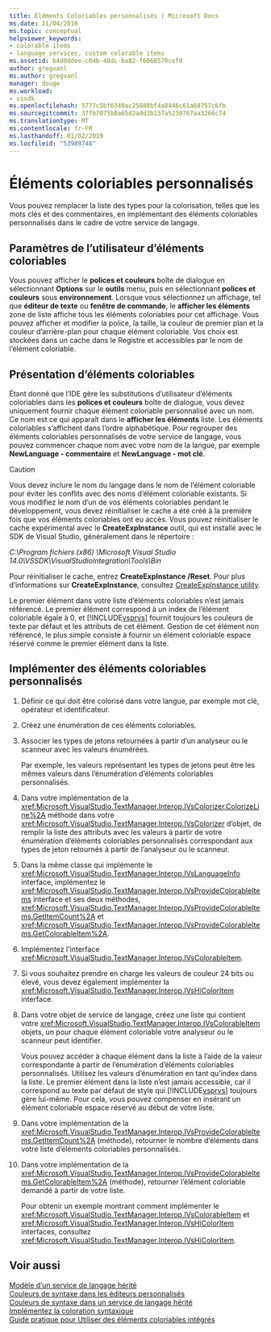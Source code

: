 ```yaml
---
title: Éléments Coloriables personnalisés | Microsoft Docs
ms.date: 11/04/2016
ms.topic: conceptual
helpviewer_keywords:
- colorable items
- language services, custom colorable items
ms.assetid: b4d0ddee-c04b-48dc-ba82-f6068570cef0
author: gregvanl
ms.author: gregvanl
manager: douge
ms.workload:
- vssdk
ms.openlocfilehash: 5777c5bf6340ac25888bf4a8446c61a68757c6fb
ms.sourcegitcommit: 37fb7075b0a65d2add3b137a5230767aa3266c74
ms.translationtype: MT
ms.contentlocale: fr-FR
ms.lasthandoff: 01/02/2019
ms.locfileid: "53989748"
---
```

# <a name="custom-colorable-items"></a>Éléments coloriables personnalisés
Vous pouvez remplacer la liste des types pour la colorisation, telles que les mots clés et des commentaires, en implémentant des éléments coloriables personnalisés dans le cadre de votre service de langage.  
  
## <a name="user-settings-of-colorable-items"></a>Paramètres de l’utilisateur d’éléments coloriables  
 Vous pouvez afficher le **polices et couleurs** boîte de dialogue en sélectionnant **Options** sur le **outils** menu, puis en sélectionnant **polices et couleurs** sous **environnement**. Lorsque vous sélectionnez un affichage, tel que **éditeur de texte** ou **fenêtre de commande**, le **afficher les éléments** zone de liste affiche tous les éléments coloriables pour cet affichage. Vous pouvez afficher et modifier la police, la taille, la couleur de premier plan et la couleur d’arrière-plan pour chaque élément coloriable. Vos choix est stockées dans un cache dans le Registre et accessibles par le nom de l’élément coloriable.  
  
## <a name="presentation-of-colorable-items"></a>Présentation d’éléments coloriables  
 Étant donné que l’IDE gère les substitutions d’utilisateur d’éléments coloriables dans les **polices et couleurs** boîte de dialogue, vous devez uniquement fournir chaque élément coloriable personnalisé avec un nom. Ce nom est ce qui apparaît dans le **afficher les éléments** liste. Les éléments coloriables s’affichent dans l’ordre alphabétique. Pour regrouper des éléments coloriables personnalisés de votre service de langage, vous pouvez commencer chaque nom avec votre nom de la langue, par exemple **NewLanguage - commentaire** et **NewLanguage - mot clé**.  
  
> [!CAUTION]
>  Vous devez inclure le nom du langage dans le nom de l’élément coloriable pour éviter les conflits avec des noms d’élément coloriable existants. Si vous modifiez le nom d’un de vos éléments coloriables pendant le développement, vous devez réinitialiser le cache a été créé à la première fois que vos éléments coloriables ont eu accès. Vous pouvez réinitialiser le cache expérimental avec le **CreateExpInstance** outil, qui est installé avec le SDK de Visual Studio, généralement dans le répertoire :  
>   
>  *C:\Program fichiers (x86) \Microsoft Visual Studio 14.0\VSSDK\VisualStudioIntegration\Tools\Bin*
>   
>  Pour réinitialiser le cache, entrez **CreateExpInstance /Reset**. Pour plus d’informations sur **CreateExpInstance**, consultez [CreateExpInstance utility](../../extensibility/internals/createexpinstance-utility.md).  
  
 Le premier élément dans votre liste d’éléments coloriables n’est jamais référencé. Le premier élément correspond à un index de l’élément coloriable égale à 0, et [!INCLUDE[vsprvs](../../code-quality/includes/vsprvs_md.md)] fournit toujours les couleurs de texte par défaut et les attributs de cet élément. Gestion de cet élément non référencé, le plus simple consiste à fournir un élément coloriable espace réservé comme le premier élément dans la liste.  
  
## <a name="implement-custom-colorable-items"></a>Implémenter des éléments coloriables personnalisés  
  
1. Définir ce qui doit être colorisé dans votre langue, par exemple mot clé, opérateur et identificateur.  
  
2. Créez une énumération de ces éléments coloriables.  
  
3. Associer les types de jetons retournées à partir d’un analyseur ou le scanneur avec les valeurs énumérées.  
  
    Par exemple, les valeurs représentant les types de jetons peut être les mêmes valeurs dans l’énumération d’éléments coloriables personnalisés.  
  
4. Dans votre implémentation de la <xref:Microsoft.VisualStudio.TextManager.Interop.IVsColorizer.ColorizeLine%2A> méthode dans votre <xref:Microsoft.VisualStudio.TextManager.Interop.IVsColorizer> d’objet, de remplir la liste des attributs avec les valeurs à partir de votre énumération d’éléments coloriables personnalisés correspondant aux types de jeton retournés à partir de l’analyseur ou le scanneur.  
  
5. Dans la même classe qui implémente le <xref:Microsoft.VisualStudio.TextManager.Interop.IVsLanguageInfo> interface, implémentez le <xref:Microsoft.VisualStudio.TextManager.Interop.IVsProvideColorableItems> interface et ses deux méthodes, <xref:Microsoft.VisualStudio.TextManager.Interop.IVsProvideColorableItems.GetItemCount%2A> et <xref:Microsoft.VisualStudio.TextManager.Interop.IVsProvideColorableItems.GetColorableItem%2A>.  
  
6. Implémentez l'interface <xref:Microsoft.VisualStudio.TextManager.Interop.IVsColorableItem>.  
  
7. Si vous souhaitez prendre en charge les valeurs de couleur 24 bits ou élevé, vous devez également implémenter la <xref:Microsoft.VisualStudio.TextManager.Interop.IVsHiColorItem> interface.  
  
8. Dans votre objet de service de langage, créez une liste qui contient votre <xref:Microsoft.VisualStudio.TextManager.Interop.IVsColorableItem> objets, un pour chaque élément coloriable votre analyseur ou le scanneur peut identifier.  
  
    Vous pouvez accéder à chaque élément dans la liste à l’aide de la valeur correspondante à partir de l’énumération d’éléments coloriables personnalisés. Utilisez les valeurs d’énumération en tant qu’index dans la liste. Le premier élément dans la liste n’est jamais accessible, car il correspond au texte par défaut de style qui [!INCLUDE[vsprvs](../../code-quality/includes/vsprvs_md.md)] toujours gère lui-même. Pour cela, vous pouvez compenser en insérant un élément coloriable espace réservé au début de votre liste.  
  
9. Dans votre implémentation de la <xref:Microsoft.VisualStudio.TextManager.Interop.IVsProvideColorableItems.GetItemCount%2A> (méthode), retourner le nombre d’éléments dans votre liste d’éléments coloriables personnalisés.  
  
10. Dans votre implémentation de la <xref:Microsoft.VisualStudio.TextManager.Interop.IVsProvideColorableItems.GetColorableItem%2A> (méthode), retourner l’élément coloriable demandé à partir de votre liste.  
  
    Pour obtenir un exemple montrant comment implémenter le <xref:Microsoft.VisualStudio.TextManager.Interop.IVsColorableItem> et <xref:Microsoft.VisualStudio.TextManager.Interop.IVsHiColorItem> interfaces, consultez <xref:Microsoft.VisualStudio.TextManager.Interop.IVsHiColorItem>.  
  
## <a name="see-also"></a>Voir aussi  
 [Modèle d’un service de langage hérité](../../extensibility/internals/model-of-a-legacy-language-service.md)   
 [Couleurs de syntaxe dans les éditeurs personnalisés](../../extensibility/syntax-coloring-in-custom-editors.md)   
 [Couleurs de syntaxe dans un service de langage hérité](../../extensibility/internals/syntax-coloring-in-a-legacy-language-service.md)   
 [Implémentez la coloration syntaxique](../../extensibility/internals/implementing-syntax-coloring.md)   
 [Guide pratique pour Utiliser des éléments coloriables intégrés](../../extensibility/internals/how-to-use-built-in-colorable-items.md)